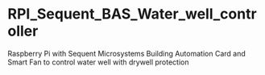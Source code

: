 # RPI_Sequent_BAS_Water_well_controller
Raspberry Pi with Sequent Microsystems Building Automation Card and Smart Fan to control water well with drywell protection
